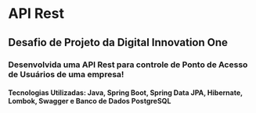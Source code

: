 # API Rest
## Desafio de Projeto da Digital Innovation One
### Desenvolvida uma API Rest para controle de Ponto de Acesso de Usuários de uma empresa!
#### Tecnologias Utilizadas: Java, Spring Boot, Spring Data JPA, Hibernate, Lombok, Swagger e Banco de Dados PostgreSQL

